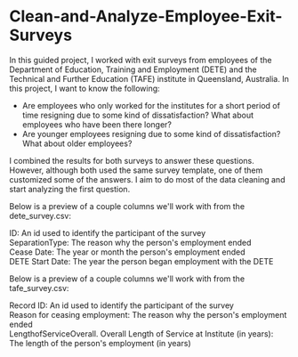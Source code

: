 # Clean-and-Analyze-Employee-Exit-Surveys

In this guided project, I worked with exit surveys from employees of the Department of Education, Training and Employment (DETE) and the Technical and Further Education (TAFE) institute in Queensland, Australia.
In this project, I want to know the following:

* Are employees who only worked for the institutes for a short period of time resigning due to some kind of dissatisfaction? What about employees who have been there longer?
* Are younger employees resigning due to some kind of dissatisfaction? What about older employees?
  
I combined the results for both surveys to answer these questions. However, although both used the same survey template, one of them customized some of the answers. I aim to do most of the data cleaning and start analyzing the first question.

Below is a preview of a couple columns we'll work with from the dete_survey.csv:

ID: An id used to identify the participant of the survey</br>
SeparationType: The reason why the person's employment ended</br>
Cease Date: The year or month the person's employment ended</br>
DETE Start Date: The year the person began employment with the DETE

Below is a preview of a couple columns we'll work with from the tafe_survey.csv:

Record ID: An id used to identify the participant of the survey</br>
Reason for ceasing employment: The reason why the person's employment ended</br>
LengthofServiceOverall. Overall Length of Service at Institute (in years): The length of the person's employment (in years)</br>

